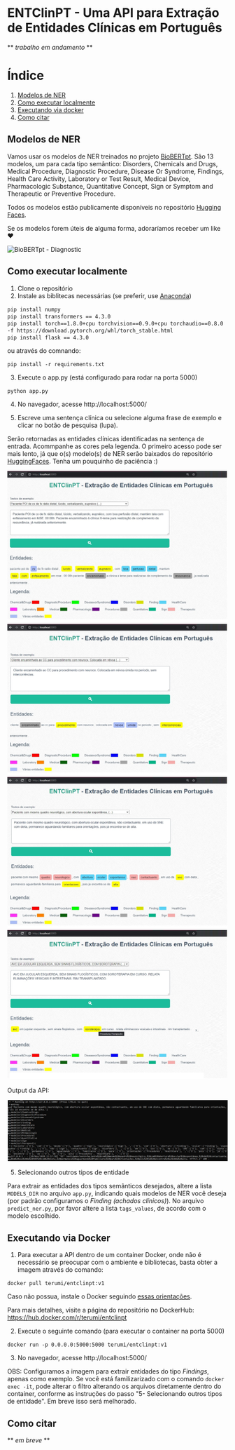 # ENTClinPT - Uma API para Extração de Entidades Clínicas em Português

** *trabalho em andamento* **

# Índice
1. [Modelos de NER](#modelos-de-ner)
2. [Como executar localmente](#como-executar-localmente)
3. [Executando via docker](#executando-via-docker)
4. [Como citar](#como-citar)

## Modelos de NER

Vamos usar os modelos de NER treinados no projeto [BioBERTpt](https://github.com/HAILab-PUCPR/BioBERTpt). São 13 modelos, um para cada tipo semântico: Disorders, Chemicals and Drugs, Medical Procedure, Diagnostic Procedure, Disease Or Syndrome, Findings, Health Care Activity, Laboratory or Test Result, Medical Device, Pharmacologic Substance, Quantitative Concept, Sign or Symptom and Therapeutic or Preventive Procedure.

Todos os modelos estão publicamente disponíveis no repositório [Hugging Faces](https://huggingface.co/pucpr/).

Se os modelos forem úteis de alguma forma, adoraríamos receber um like ❤️

<img src="./images/like-biobertpt-diagnostic.jpg" alt="BioBERTpt - Diagnostic">

## Como executar localmente
1. Clone o repositório
2. Instale as biblitecas necessárias (se preferir, use [Anaconda](http://www.anaconda.com))
```
pip install numpy
pip install transformers == 4.3.0
pip install torch==1.8.0+cpu torchvision==0.9.0+cpu torchaudio==0.8.0 -f https://download.pytorch.org/whl/torch_stable.html
pip install flask == 4.3.0
```
ou através do comnando:
```
pip install -r requirements.txt
```
3. Execute o app.py (está configurado para rodar na porta 5000)
```
python app.py
```
4. No navegador, acesse http://localhost:5000/

5. Escreve uma sentença clínica ou selecione alguma frase de exemplo e clicar no botão de pesquisa (lupa). 
 
Serão retornadas as entidades clínicas identificadas na sentença de entrada. Acommpanhe as cores pela legenda. O primeiro acesso pode ser mais lento, já que o(s) modelo(s) de NER serão baixados do repositório [HuggingFaces](https://huggingface.co/pucpr/clininalnerpt-finding). Tenha um pouquinho de paciência :)
 
<img src="img/entclinpt1.jpg">

<img src="img/entclinpt2.jpg">

<img src="img/entclinpt3.jpg">

<img src="img/entclinpt4.jpg">

Output da API:

<img src="img/entclinpt5.jpg">

5. Selecionando outros tipos de entidade

Para extrair as entidades dos tipos semânticos desejados, altere a lista ```MODELS_DIR``` no arquivo ```app.py```, indicando quais modelos de NER você deseja (por padrão configuramos o *Finding (achados clínicos)*). No arquivo ```predict_ner.py```, por favor altere a lista ```tags_values```, de acordo com o modelo escolhido.

## Executando via Docker

1. Para executar a API dentro de um container Docker, onde não é necessário se preocupar com o ambiente e bibliotecas, basta obter a imagem através do comando:

```
docker pull terumi/entclinpt:v1
```
Caso não possua, instale o Docker seguindo [essas orientações](https://docs.docker.com/get-started/).

Para mais detalhes, visite a página do repositório no DockerHub: https://hub.docker.com/r/terumi/entclinpt

2. Execute o seguinte comando (para executar o container na porta 5000)
```
docker run -p 0.0.0.0:5000:5000 terumi/entclinpt:v1
```
3. No navegador, acesse http://localhost:5000/

OBS: Configuramos a imagem para extrair entidades do tipo *Findings*, apenas como exemplo. Se você está familizarizado com o comando ```docker exec -it```, pode alterar o filtro alterando os arquivos diretamente dentro do container, conforme as instruções do passo "5- Selecionando outros tipos de entidade". Em breve isso será melhorado.

## Como citar

** *em breve* **

